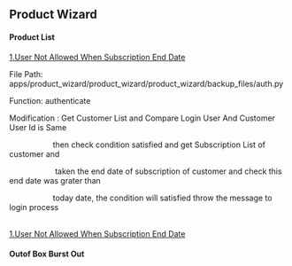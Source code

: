 ## Product Wizard
<h4><b> Product List </b></h4>
<a href="#1.User Not Allowed When Subscription End Date ">1.User Not Allowed When Subscription End Date </a>
<p> File Path: apps/product_wizard/product_wizard/product_wizard/backup_files/auth.py </p>
<p> Function: authenticate </p>
<div id="1.User Not Allowed When Subscription End Date ">
<p> Modification : Get Customer List and Compare Login User And Customer User Id is Same </p>
<p>&nbsp;&nbsp;&nbsp; &nbsp;&nbsp;&nbsp;&nbsp;&nbsp;&nbsp;&nbsp;&nbsp;&nbsp; &nbsp;&nbsp;&nbsp;&nbsp;&nbsp;&nbsp;then check condition satisfied and get Subscription List of customer and <p>
<p>&nbsp;&nbsp;&nbsp; &nbsp;&nbsp;&nbsp;&nbsp;&nbsp;&nbsp;&nbsp;&nbsp;&nbsp; &nbsp;&nbsp;&nbsp; &nbsp;&nbsp;&nbsp;taken the end date of subscription of customer and check this end date was grater than<p>
<p>&nbsp;&nbsp;&nbsp; &nbsp;&nbsp;&nbsp;&nbsp;&nbsp;&nbsp;&nbsp;&nbsp;&nbsp; &nbsp;&nbsp;&nbsp;&nbsp;&nbsp;&nbsp;today date, the condition will satisfied throw the message to login process <p>
</div>
<br>
<a href="#Outof Box Burst Out">1.User Not Allowed When Subscription End Date </a>
<h4><b> Outof Box Burst Out</b></h4>

